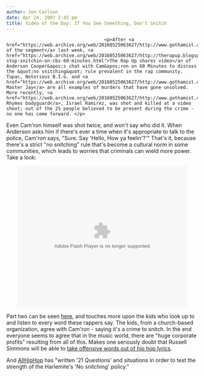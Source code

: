 ```yaml
---
author: Jen Carlson
date: Apr 24, 2007 2:45 pm
title: Video of the Day: If You See Something, Don't Snitch
---
```


	
										<p>After <a href="https://web.archive.org/web/20160525063627/http://www.gothamist.com/2007/04/20/camron_must_rea.php">previews of the segment</a> last week, <a href="https://web.archive.org/web/20160525063627/http://therapup.blogspot.com/2007/04/video-stop-snitchin-on-cbs-60-minutes.html">The Rap Up shares video</a> of Anderson Cooper&apos;s chat with Cam&apos;ron on 60 Minutes to discuss the &quot;no snitching&quot; rule prevalent in the rap community. Tupac, Notorious B.I.G. and <a href="https://web.archive.org/web/20160525063627/http://www.gothamist.com/2007/04/18/jam_master_jay.php">Jam Master Jay</a> are all examples of murders that have gone unsolved. More recently, <a href="https://web.archive.org/web/20160525063627/http://www.gothamist.com/2006/02/06/busta.php">Busta Rhymes bodyguard</a>, Israel Ramirez, was shot and killed at a video shoot; out of the 25 people believed to be present during the crime - no one has come forward. </p>

<p>Even Cam&apos;ron himself was shot twice, and won&apos;t say who did it. When Anderson asks him if there&apos;s ever a time when it&apos;s appropriate to talk to the police, Cam&apos;ron says, &quot;Sure. Say &apos;Hello, How ya feelin&apos;?&apos;&quot; That&apos;s it, because there&apos;s a strict &quot;no snitching&quot; rule that&apos;s become a cultural norm in some communities, which leads to worries that criminals can wield more power. Take a look:</p>

<p align="center"><object width="448" height="374"><param name="movie" value="http://videos.onsmash.com/e/LrmDv5gnqVQxrCA6"><embed src="https://web.archive.org/web/20160525063627oe_/http://videos.onsmash.com/e/LrmDv5gnqVQxrCA6" type="application/x-shockwave-flash" width="448" height="374"></object>
</p><p>
Part two can be seen <a href="https://web.archive.org/web/20160525063627/http://videos.onsmash.com/v/qt5LK3cmSyLVwTcY">here</a>, and touches more upon the kids who look up to and listen to every word these rappers say. The kids, from a church-based organization, agree with Cam&apos;ron - saying it&apos;s a crime to snitch. In the end everyone seems to agree that in the music world, there are &quot;huge corporate profits&quot; resulting from all of this. Makes one seriously doubt that Russell Simmons will be able to <a href="https://web.archive.org/web/20160525063627/http://www.gothamist.com/2007/04/24/russell_simmons.php">take offensive words out of hip hop lyrics</a>. 

</p><p>And <a href="https://web.archive.org/web/20160525063627/http://www.allhiphop.com/editorial/?ID=363">AllHipHop</a> has &quot;written &apos;21 Questions&apos; and situations in order to test the strength of the Harlemite&apos;s &apos;No snitching&apos; policy.&quot;<br>
</p>					
										
									
				
